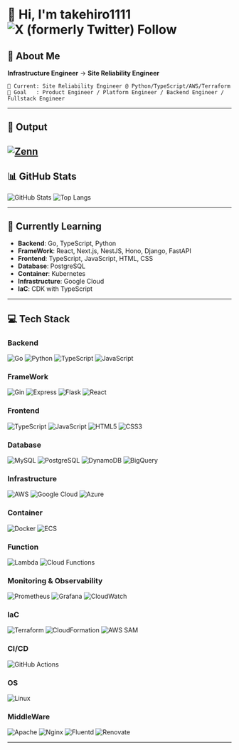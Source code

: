 # 👋 Hi, I'm takehiro1111 ![X (formerly Twitter) Follow](https://img.shields.io/twitter/follow/AT01955203)

## 🚀 About Me

**Infrastructure Engineer** → **Site Reliability Engineer**
```
🔧 Current: Site Reliability Engineer @ Python/TypeScript/AWS/Terraform
🌟 Goal   : Product Engineer / Platform Engineer / Backend Engineer / Fullstack Engineer
```
---

## 📝 Output
[![Zenn](https://img.shields.io/badge/Zenn-3EA8FF?style=for-the-badge&logo=zenn&logoColor=white)](https://zenn.dev/takehiro1111)
---

## 📊 GitHub Stats

![GitHub Stats](https://github-readme-stats-silk-gamma-51.vercel.app/api?username=takehiro1111&show_icons=true&theme=dark&count_private=true)
![Top Langs](https://github-readme-stats-silk-gamma-51.vercel.app/api/top-langs/?username=takehiro1111&layout=compact&theme=dark&count_private=true)

---

## 🌱 Currently Learning

- **Backend**: Go, TypeScript, Python
- **FrameWork**: React, Next.js, NestJS, Hono, Django, FastAPI
- **Frontend**: TypeScript, JavaScript, HTML, CSS
- **Database**: PostgreSQL
- **Container**: Kubernetes
- **Infrastructure**: Google Cloud
- **IaC**: CDK with TypeScript

---

## 💻 Tech Stack

### **Backend**
![Go](https://img.shields.io/badge/Go-00ADD8?style=for-the-badge&logo=go&logoColor=white)
![Python](https://img.shields.io/badge/Python-3776AB?style=for-the-badge&logo=python&logoColor=white)
![TypeScript](https://img.shields.io/badge/TypeScript-3178C6?style=for-the-badge&logo=typescript&logoColor=white)
![JavaScript](https://img.shields.io/badge/JavaScript-F7DF1E?style=for-the-badge&logo=javascript&logoColor=black)

### **FrameWork**
![Gin](https://img.shields.io/badge/Gin-00ADD8?style=for-the-badge&logo=go&logoColor=white)
![Express](https://img.shields.io/badge/Express-000000?style=for-the-badge&logo=express&logoColor=white)
![Flask](https://img.shields.io/badge/Flask-000000?style=for-the-badge&logo=flask&logoColor=white)
![React](https://img.shields.io/badge/React-61DAFB?style=for-the-badge&logo=react&logoColor=black)

### **Frontend**
![TypeScript](https://img.shields.io/badge/TypeScript-3178C6?style=for-the-badge&logo=typescript&logoColor=white)
![JavaScript](https://img.shields.io/badge/JavaScript-F7DF1E?style=for-the-badge&logo=javascript&logoColor=black)
![HTML5](https://img.shields.io/badge/HTML5-E34F26?style=for-the-badge&logo=html5&logoColor=white)
![CSS3](https://img.shields.io/badge/CSS3-1572B6?style=for-the-badge&logo=css3&logoColor=white)

### **Database**
![MySQL](https://img.shields.io/badge/MySQL-4479A1?style=for-the-badge&logo=mysql&logoColor=white)
![PostgreSQL](https://img.shields.io/badge/PostgreSQL-4169E1?style=for-the-badge&logo=postgresql&logoColor=white)
![DynamoDB](https://img.shields.io/badge/DynamoDB-4053D6?style=for-the-badge&logo=amazondynamodb&logoColor=white)
![BigQuery](https://img.shields.io/badge/BigQuery-669DF6?style=for-the-badge&logo=googlebigquery&logoColor=white)

### **Infrastructure**
![AWS](https://img.shields.io/badge/AWS-232F3E?style=for-the-badge&logo=amazonaws&logoColor=white)
![Google Cloud](https://img.shields.io/badge/Google_Cloud-4285F4?style=for-the-badge&logo=googlecloud&logoColor=white)
![Azure](https://img.shields.io/badge/Azure-0078D4?style=for-the-badge&logo=microsoftazure&logoColor=white)

### **Container**
![Docker](https://img.shields.io/badge/Docker-2496ED?style=for-the-badge&logo=docker&logoColor=white)
![ECS](https://img.shields.io/badge/ECS-FF9900?style=for-the-badge&logo=amazonecs&logoColor=white)

### **Function**
![Lambda](https://img.shields.io/badge/Lambda-FF9900?style=for-the-badge&logo=awslambda&logoColor=white)
![Cloud Functions](https://img.shields.io/badge/Cloud_Functions-4285F4?style=for-the-badge&logo=googlecloud&logoColor=white)

### **Monitoring & Observability**
![Prometheus](https://img.shields.io/badge/Prometheus-E6522C?style=for-the-badge&logo=prometheus&logoColor=white)
![Grafana](https://img.shields.io/badge/Grafana-F46800?style=for-the-badge&logo=grafana&logoColor=white)
![CloudWatch](https://img.shields.io/badge/CloudWatch-FF4F8B?style=for-the-badge&logo=amazoncloudwatch&logoColor=white)

### **IaC**
![Terraform](https://img.shields.io/badge/Terraform-7B42BC?style=for-the-badge&logo=terraform&logoColor=white)
![CloudFormation](https://img.shields.io/badge/CloudFormation-FF9900?style=for-the-badge&logo=amazonaws&logoColor=white)
![AWS SAM](https://img.shields.io/badge/AWS_SAM-FF9900?style=for-the-badge&logo=awslambda&logoColor=white)

### **CI/CD**
![GitHub Actions](https://img.shields.io/badge/GitHub_Actions-2088FF?style=for-the-badge&logo=githubactions&logoColor=white)

### **OS**
![Linux](https://img.shields.io/badge/Linux-FCC624?style=for-the-badge&logo=linux&logoColor=black)

### **MiddleWare**
![Apache](https://img.shields.io/badge/Apache-D22128?style=for-the-badge&logo=apache&logoColor=white)
![Nginx](https://img.shields.io/badge/Nginx-009639?style=for-the-badge&logo=nginx&logoColor=white)
![Fluentd](https://img.shields.io/badge/Fluentd-0E83C8?style=for-the-badge&logo=fluentd&logoColor=white)
![Renovate](https://img.shields.io/badge/Renovate-1A1F6C?style=for-the-badge&logo=renovatebot&logoColor=white)

---

